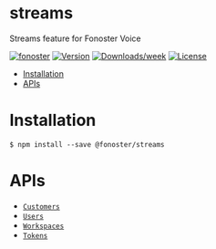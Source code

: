 streams
=================

Streams feature for Fonoster Voice

[![fonoster](https://img.shields.io/badge/goodtok-sdk-brightgreen.svg)](https://fonoster.com)
[![Version](https://img.shields.io/npm/v/@fonoster/streams.svg)](https://npmjs.org/package/@fonoster/streams)
[![Downloads/week](https://img.shields.io/npm/dw/@fonoster/streams.svg)](https://npmjs.org/package/@fonoster/streams)
[![License](https://img.shields.io/npm/l/@fonoster/streams.svg)](https://github.com/fonoster/fonoster/blob/main/package.json)

* [Installation](#installation)
* [APIs](#apis)

# Installation

```sh-session
$ npm install --save @fonoster/streams
```

# APIs

* [`Customers`](#Customers)
* [`Users`](#Users)
* [`Workspaces`](#Workspaces)
* [`Tokens`](#Tokens)